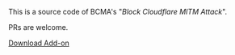 This is a source code of BCMA's "*Block Cloudflare MITM Attack*".

PRs are welcome.

[Download Add-on](addon_chrome/bcma.crx)